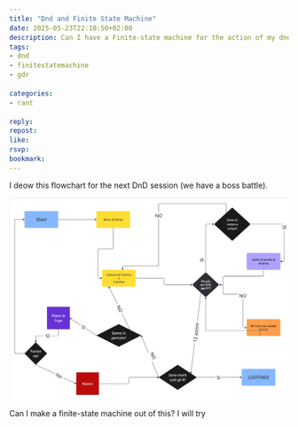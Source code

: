 ```yaml
---
title: "Dnd and Finite State Machine"
date: 2025-05-23T22:10:50+02:00
description: Can I have a Finite-state machine for the action of my dnd character?
tags:
- dnd
- finitestatemachine
- gdr

categories:
- rant

reply:
repost:
like:
rsvp:
bookmark:
---
```


I deow this flowchart for the next DnD session (we have a boss battle).

![flowchart](Flowchart.jpg)

Can I make a finite-state machine out of this? I will try
